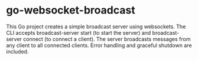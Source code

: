 # go-websocket-broadcast
 This Go project creates a simple broadcast server using websockets. The CLI accepts broadcast-server start (to start the server) and broadcast-server connect (to connect a client). The server broadcasts messages from any client to all connected clients. Error handling and graceful shutdown are included.
